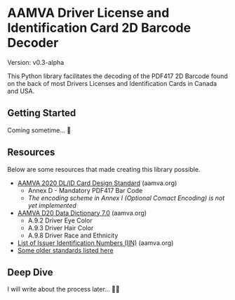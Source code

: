 # AAMVA Driver License and Identification Card 2D Barcode Decoder

Version: v0.3-alpha

This Python library facilitates the decoding of the PDF417 2D Barcode found on the back of most Drivers Licenses and Identification Cards in Canada and USA.


## Getting Started

Coming sometime... 🤣


## Resources

Below are some resources that made creating this library possible.

- [AAMVA 2020 DL/ID Card Design Standard](https://www.aamva.org/getmedia/99ac7057-0f4d-4461-b0a2-3a5532e1b35c/AAMVA-2020-DLID-Card-Design-Standard.pdf) (aamva.org)
    - Annex D - Mandatory PDF417 Bar Code
    - _The encoding scheme in Annex I (Optional Comact Encoding) is not yet implemented_
- [AAMVA D20 Data Dictionary 7.0](https://www.aamva.org/getmedia/4373f9e2-468b-4304-b0ee-12d7c867ad7e/D20-Data-Dictionary-7-0.pdf) (aamva.org)
    - A.9.2 Driver Eye Color
    - A.9.3 Driver Hair Color
    - A.9.8 Driver Race and Ethnicity
- [List of Issuer Identification Numbers (IIN)](https://www.aamva.org/identity/issuer-identification-numbers-(iin)) (aamva.org)
- [Some older standards listed here](https://docs.scandit.com/parser/dlid.html)


## Deep Dive

I will write about the process later... 😮‍💨